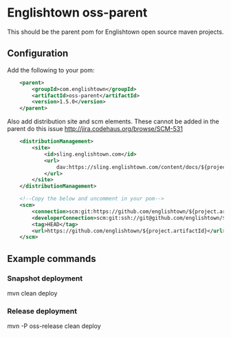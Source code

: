 # Englishtown oss-parent
This should be the parent pom for Englishtown open source maven projects.


## Configuration
Add the following to your pom:

```xml
    <parent>
        <groupId>com.englishtown</groupId>
        <artifactId>oss-parent</artifactId>
        <version>1.5.0</version>
    </parent>
```

Also add distribution site and scm elements.  These cannot be added in the parent do this issue
http://jira.codehaus.org/browse/SCM-531

```xml
    <distributionManagement>
        <site>
            <id>sling.englishtown.com</id>
            <url>
                dav:https://sling.englishtown.com/content/docs/${project.groupId}/${project.artifactId}/${project.version}
            </url>
        </site>
    </distributionManagement>

    <!--Copy the below and uncomment in your pom-->
    <scm>
        <connection>scm:git:https://github.com/englishtown/${project.artifactId}.git</connection>
        <developerConnection>scm:git:ssh://git@github.com/englishtown/${project.artifactId}.git</developerConnection>
        <tag>HEAD</tag>
        <url>https://github.com/englishtown/${project.artifactId}</url>
    </scm>
```


## Example commands

### Snapshot deployment
mvn clean deploy

### Release deployment
mvn -P oss-release clean deploy
